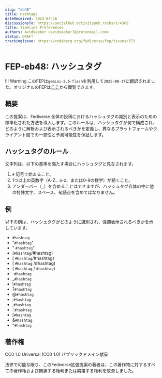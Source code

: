 ```yaml
---
slug: "eb48"
title: Hashtags
dateReceived: 2024-07-16
discussionsTo: https://socialhub.activitypub.rocks/t/4369
title: Timeline Preferences
authors: AvidSeeker <avidseeker7@protonmail.com>
status: DRAFT
trackingIssue: https://codeberg.org/fediverse/fep/issues/373
---
```


# FEP-eb48: ハッシュタグ

!!! Warning
    このFEPは`gemini-2.5-flash`を利用して`2025-08-17`に翻訳されました。オリジナルのFEPは[ここ](https://codeberg.org/fediverse/fep/src/branch/main/fep/eb48/eb48.md)から閲覧できます。

## 概要

この提案は、Fediverse 全体の投稿におけるハッシュタグの識別と表示のための標準化された方法を導入します。このルールは、ハッシュタグが何で構成され、どのように解析および表示されるべきかを定義し、異なるプラットフォームやクライアント間での一貫性と予測可能性を保証します。

## ハッシュタグのルール

文字列は、以下の基準を満たす場合にハッシュタグと見なされます。

1.  `#` 記号で始まること。
2.  1つ以上の英数字（A-Z、a-z、または0-9の数字）が続くこと。
3.  アンダーバー（`_`）を含めることはできますが、ハッシュタグ自体の中に他の特殊文字、スペース、句読点を含めてはなりません。

## 例

以下の例は、ハッシュタグがどのように識別され、強調表示されるべきかを示しています。

-   `#hashtag`
-   "`#hashtag`"
-   " `#hashtag`"
-   (`#hashtag`/#hashtag)
-   ( `#hashtag`/#hashtag)
-   ( `#hashtag` /#hashtag)
-   ( `#hashtag` / `#hashtag`)
-   -`#hashtag`
-   \_`#hashtag`
-   !`#hashtag`
-   ?`#hashtag`
-   @`#hashtag`
-   ;`#hashtag`
-   ,`#hashtag`
-   .'`#hashtag`
-   [`#hashtag`
-   &`#hashtag`
-   ^`#hashtag`

## 著作権

CC0 1.0 Universal (CC0 1.0) パブリックドメイン献呈

法律で可能な限り、このFediverse拡張提案の著者は、この著作物に対するすべての著作権および関連する権利または隣接する権利を放棄しました。